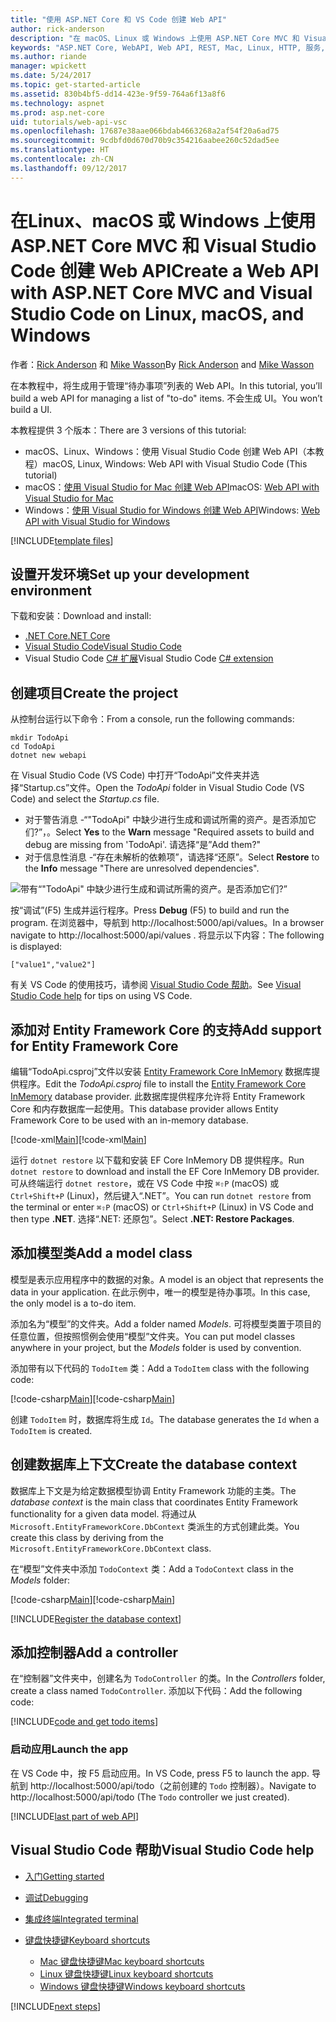 ```yaml
---
title: "使用 ASP.NET Core 和 VS Code 创建 Web API"
author: rick-anderson
description: "在 macOS、Linux 或 Windows 上使用 ASP.NET Core MVC 和 Visual Studio Code 构建 Web API"
keywords: "ASP.NET Core, WebAPI, Web API, REST, Mac, Linux, HTTP, 服务, HTTP 服务, VS Code"
ms.author: riande
manager: wpickett
ms.date: 5/24/2017
ms.topic: get-started-article
ms.assetid: 830b4bf5-dd14-423e-9f59-764a6f13a8f6
ms.technology: aspnet
ms.prod: asp.net-core
uid: tutorials/web-api-vsc
ms.openlocfilehash: 17687e38aae066bdab4663268a2af54f20a6ad75
ms.sourcegitcommit: 9cdbfd0d670d70b9c354216aabee260c52dad5ee
ms.translationtype: HT
ms.contentlocale: zh-CN
ms.lasthandoff: 09/12/2017
---
```

# <a name="create-a-web-api-with-aspnet-core-mvc-and-visual-studio-code-on-linux-macos-and-windows"></a><span data-ttu-id="37b5b-104">在Linux、macOS 或 Windows 上使用 ASP.NET Core MVC 和 Visual Studio Code 创建 Web API</span><span class="sxs-lookup"><span data-stu-id="37b5b-104">Create a Web API with ASP.NET Core MVC and Visual Studio Code on Linux, macOS, and Windows</span></span>

<span data-ttu-id="37b5b-105">作者：[Rick Anderson](https://twitter.com/RickAndMSFT) 和 [Mike Wasson](https://github.com/mikewasson)</span><span class="sxs-lookup"><span data-stu-id="37b5b-105">By [Rick Anderson](https://twitter.com/RickAndMSFT) and [Mike Wasson](https://github.com/mikewasson)</span></span>

<span data-ttu-id="37b5b-106">在本教程中，将生成用于管理“待办事项”列表的 Web API。</span><span class="sxs-lookup"><span data-stu-id="37b5b-106">In this tutorial, you’ll build a web API for managing a list of "to-do" items.</span></span> <span data-ttu-id="37b5b-107">不会生成 UI。</span><span class="sxs-lookup"><span data-stu-id="37b5b-107">You won’t build a UI.</span></span>

<span data-ttu-id="37b5b-108">本教程提供 3 个版本：</span><span class="sxs-lookup"><span data-stu-id="37b5b-108">There are 3 versions of this tutorial:</span></span>

* <span data-ttu-id="37b5b-109">macOS、Linux、Windows：使用 Visual Studio Code 创建 Web API（本教程）</span><span class="sxs-lookup"><span data-stu-id="37b5b-109">macOS, Linux, Windows: Web API with Visual Studio Code (This tutorial)</span></span>
* <span data-ttu-id="37b5b-110">macOS：[使用 Visual Studio for Mac 创建 Web API](xref:tutorials/first-web-api-mac)</span><span class="sxs-lookup"><span data-stu-id="37b5b-110">macOS: [Web API with Visual Studio for Mac](xref:tutorials/first-web-api-mac)</span></span>
* <span data-ttu-id="37b5b-111">Windows：[使用 Visual Studio for Windows 创建 Web API](xref:tutorials/first-web-api)</span><span class="sxs-lookup"><span data-stu-id="37b5b-111">Windows: [Web API with Visual Studio for Windows](xref:tutorials/first-web-api)</span></span>

<!-- WARNING: The code AND images in this doc are used by uid: tutorials/web-api-vsc, tutorials/first-web-api-mac and tutorials/first-web-api. If you change any code/images in this tutorial, update uid: tutorials/web-api-vsc -->

[!INCLUDE[template files](../includes/webApi/intro.md)]

## <a name="set-up-your-development-environment"></a><span data-ttu-id="37b5b-112">设置开发环境</span><span class="sxs-lookup"><span data-stu-id="37b5b-112">Set up your development environment</span></span>

<span data-ttu-id="37b5b-113">下载和安装：</span><span class="sxs-lookup"><span data-stu-id="37b5b-113">Download and install:</span></span>
- [<span data-ttu-id="37b5b-114">.NET Core</span><span class="sxs-lookup"><span data-stu-id="37b5b-114">.NET Core</span></span>](https://www.microsoft.com/net/core)
- [<span data-ttu-id="37b5b-115">Visual Studio Code</span><span class="sxs-lookup"><span data-stu-id="37b5b-115">Visual Studio Code</span></span>](https://code.visualstudio.com)
- <span data-ttu-id="37b5b-116">Visual Studio Code [C# 扩展](https://marketplace.visualstudio.com/items?itemName=ms-vscode.csharp)</span><span class="sxs-lookup"><span data-stu-id="37b5b-116">Visual Studio Code [C# extension](https://marketplace.visualstudio.com/items?itemName=ms-vscode.csharp)</span></span>

## <a name="create-the-project"></a><span data-ttu-id="37b5b-117">创建项目</span><span class="sxs-lookup"><span data-stu-id="37b5b-117">Create the project</span></span>

<span data-ttu-id="37b5b-118">从控制台运行以下命令：</span><span class="sxs-lookup"><span data-stu-id="37b5b-118">From a console, run the following commands:</span></span>

```console
mkdir TodoApi
cd TodoApi
dotnet new webapi
```

<span data-ttu-id="37b5b-119">在 Visual Studio Code (VS Code) 中打开“TodoApi”文件夹并选择“Startup.cs”文件。</span><span class="sxs-lookup"><span data-stu-id="37b5b-119">Open the *TodoApi* folder in Visual Studio Code (VS Code) and select the *Startup.cs* file.</span></span>

- <span data-ttu-id="37b5b-120">对于警告消息 -“"TodoApi" 中缺少进行生成和调试所需的资产。是否添加它们?”，。</span><span class="sxs-lookup"><span data-stu-id="37b5b-120">Select **Yes** to the **Warn** message "Required assets to build and debug are missing from 'TodoApi'.</span></span> <span data-ttu-id="37b5b-121">请选择“是”</span><span class="sxs-lookup"><span data-stu-id="37b5b-121">Add them?"</span></span>
- <span data-ttu-id="37b5b-122">对于信息性消息 -“存在未解析的依赖项”，请选择“还原”。</span><span class="sxs-lookup"><span data-stu-id="37b5b-122">Select **Restore** to the **Info** message "There are unresolved dependencies".</span></span>

<!-- uid: tutorials/first-mvc-app-xplat/start-mvc uses the pic below. If you change it, make sure it's consistent -->

![带有“"TodoApi" 中缺少进行生成和调试所需的资产。是否添加它们?”](web-api-vsc/_static/vsc_restore.png)

<span data-ttu-id="37b5b-126">按“调试”(F5) 生成并运行程序。</span><span class="sxs-lookup"><span data-stu-id="37b5b-126">Press **Debug** (F5) to build and run the program.</span></span> <span data-ttu-id="37b5b-127">在浏览器中，导航到 http://localhost:5000/api/values。</span><span class="sxs-lookup"><span data-stu-id="37b5b-127">In a browser navigate to http://localhost:5000/api/values .</span></span> <span data-ttu-id="37b5b-128">将显示以下内容：</span><span class="sxs-lookup"><span data-stu-id="37b5b-128">The following is displayed:</span></span>

`["value1","value2"]`

<span data-ttu-id="37b5b-129">有关 VS Code 的使用技巧，请参阅 [Visual Studio Code 帮助](#visual-studio-code-help)。</span><span class="sxs-lookup"><span data-stu-id="37b5b-129">See [Visual Studio Code help](#visual-studio-code-help) for tips on using VS Code.</span></span>

## <a name="add-support-for-entity-framework-core"></a><span data-ttu-id="37b5b-130">添加对 Entity Framework Core 的支持</span><span class="sxs-lookup"><span data-stu-id="37b5b-130">Add support for Entity Framework Core</span></span>

<span data-ttu-id="37b5b-131">编辑“TodoApi.csproj”文件以安装 [Entity Framework Core InMemory](https://docs.microsoft.com/ef/core/providers/in-memory/) 数据库提供程序。</span><span class="sxs-lookup"><span data-stu-id="37b5b-131">Edit the *TodoApi.csproj* file to install the [Entity Framework Core InMemory](https://docs.microsoft.com/ef/core/providers/in-memory/) database provider.</span></span> <span data-ttu-id="37b5b-132">此数据库提供程序允许将 Entity Framework Core 和内存数据库一起使用。</span><span class="sxs-lookup"><span data-stu-id="37b5b-132">This database provider allows Entity Framework Core to be used with an in-memory database.</span></span>

<span data-ttu-id="37b5b-133">[!code-xml[Main](web-api-vsc/sample/TodoApi/TodoApi.csproj?highlight=12)]</span><span class="sxs-lookup"><span data-stu-id="37b5b-133">[!code-xml[Main](web-api-vsc/sample/TodoApi/TodoApi.csproj?highlight=12)]</span></span>

<span data-ttu-id="37b5b-134">运行 `dotnet restore` 以下载和安装 EF Core InMemory DB 提供程序。</span><span class="sxs-lookup"><span data-stu-id="37b5b-134">Run `dotnet restore` to download and install the EF Core InMemory DB provider.</span></span> <span data-ttu-id="37b5b-135">可从终端运行 `dotnet restore`，或在 VS Code 中按 `⌘⇧P` (macOS) 或 `Ctrl+Shift+P` (Linux)，然后键入“.NET”。</span><span class="sxs-lookup"><span data-stu-id="37b5b-135">You can run `dotnet restore` from the terminal or enter `⌘⇧P` (macOS) or `Ctrl+Shift+P` (Linux) in VS Code and then type **.NET**.</span></span> <span data-ttu-id="37b5b-136">选择“.NET: 还原包”。</span><span class="sxs-lookup"><span data-stu-id="37b5b-136">Select **.NET: Restore Packages**.</span></span>

## <a name="add-a-model-class"></a><span data-ttu-id="37b5b-137">添加模型类</span><span class="sxs-lookup"><span data-stu-id="37b5b-137">Add a model class</span></span>

<span data-ttu-id="37b5b-138">模型是表示应用程序中的数据的对象。</span><span class="sxs-lookup"><span data-stu-id="37b5b-138">A model is an object that represents the data in your application.</span></span> <span data-ttu-id="37b5b-139">在此示例中，唯一的模型是待办事项。</span><span class="sxs-lookup"><span data-stu-id="37b5b-139">In this case, the only model is a to-do item.</span></span>

<span data-ttu-id="37b5b-140">添加名为“模型”的文件夹。</span><span class="sxs-lookup"><span data-stu-id="37b5b-140">Add a folder named *Models*.</span></span> <span data-ttu-id="37b5b-141">可将模型类置于项目的任意位置，但按照惯例会使用“模型”文件夹。</span><span class="sxs-lookup"><span data-stu-id="37b5b-141">You can put model classes anywhere in your project, but the *Models* folder is used by convention.</span></span>

<span data-ttu-id="37b5b-142">添加带有以下代码的 `TodoItem` 类：</span><span class="sxs-lookup"><span data-stu-id="37b5b-142">Add a `TodoItem` class with the following code:</span></span>

<span data-ttu-id="37b5b-143">[!code-csharp[Main](first-web-api/sample/TodoApi/Models/TodoItem.cs)]</span><span class="sxs-lookup"><span data-stu-id="37b5b-143">[!code-csharp[Main](first-web-api/sample/TodoApi/Models/TodoItem.cs)]</span></span>

<span data-ttu-id="37b5b-144">创建 `TodoItem` 时，数据库将生成 `Id`。</span><span class="sxs-lookup"><span data-stu-id="37b5b-144">The database generates the `Id` when a `TodoItem` is created.</span></span>

## <a name="create-the-database-context"></a><span data-ttu-id="37b5b-145">创建数据库上下文</span><span class="sxs-lookup"><span data-stu-id="37b5b-145">Create the database context</span></span>

<span data-ttu-id="37b5b-146">数据库上下文是为给定数据模型协调 Entity Framework 功能的主类。</span><span class="sxs-lookup"><span data-stu-id="37b5b-146">The *database context* is the main class that coordinates Entity Framework functionality for a given data model.</span></span> <span data-ttu-id="37b5b-147">将通过从 `Microsoft.EntityFrameworkCore.DbContext` 类派生的方式创建此类。</span><span class="sxs-lookup"><span data-stu-id="37b5b-147">You create this class by deriving from the `Microsoft.EntityFrameworkCore.DbContext` class.</span></span>

<span data-ttu-id="37b5b-148">在“模型”文件夹中添加 `TodoContext` 类：</span><span class="sxs-lookup"><span data-stu-id="37b5b-148">Add a `TodoContext` class in the *Models* folder:</span></span>

<span data-ttu-id="37b5b-149">[!code-csharp[Main](first-web-api/sample/TodoApi/Models/TodoContext.cs)]</span><span class="sxs-lookup"><span data-stu-id="37b5b-149">[!code-csharp[Main](first-web-api/sample/TodoApi/Models/TodoContext.cs)]</span></span>

[!INCLUDE[Register the database context](../includes/webApi/register_dbContext.md)]

## <a name="add-a-controller"></a><span data-ttu-id="37b5b-150">添加控制器</span><span class="sxs-lookup"><span data-stu-id="37b5b-150">Add a controller</span></span>

<span data-ttu-id="37b5b-151">在“控制器”文件夹中，创建名为 `TodoController` 的类。</span><span class="sxs-lookup"><span data-stu-id="37b5b-151">In the *Controllers* folder, create a class named `TodoController`.</span></span> <span data-ttu-id="37b5b-152">添加以下代码：</span><span class="sxs-lookup"><span data-stu-id="37b5b-152">Add the following code:</span></span>

[!INCLUDE[code and get todo items](../includes/webApi/getTodoItems.md)]

### <a name="launch-the-app"></a><span data-ttu-id="37b5b-153">启动应用</span><span class="sxs-lookup"><span data-stu-id="37b5b-153">Launch the app</span></span>

<span data-ttu-id="37b5b-154">在 VS Code 中，按 F5 启动应用。</span><span class="sxs-lookup"><span data-stu-id="37b5b-154">In VS Code, press F5 to launch the app.</span></span> <span data-ttu-id="37b5b-155">导航到 http://localhost:5000/api/todo（之前创建的 `Todo` 控制器）。</span><span class="sxs-lookup"><span data-stu-id="37b5b-155">Navigate to  http://localhost:5000/api/todo   (The `Todo` controller we just created).</span></span>

[!INCLUDE[last part of web API](../includes/webApi/end.md)]

## <a name="visual-studio-code-help"></a><span data-ttu-id="37b5b-156">Visual Studio Code 帮助</span><span class="sxs-lookup"><span data-stu-id="37b5b-156">Visual Studio Code help</span></span>

- [<span data-ttu-id="37b5b-157">入门</span><span class="sxs-lookup"><span data-stu-id="37b5b-157">Getting started</span></span>](https://code.visualstudio.com/docs)
- [<span data-ttu-id="37b5b-158">调试</span><span class="sxs-lookup"><span data-stu-id="37b5b-158">Debugging</span></span>](https://code.visualstudio.com/docs/editor/debugging)
- [<span data-ttu-id="37b5b-159">集成终端</span><span class="sxs-lookup"><span data-stu-id="37b5b-159">Integrated terminal</span></span>](https://code.visualstudio.com/docs/editor/integrated-terminal)
- [<span data-ttu-id="37b5b-160">键盘快捷键</span><span class="sxs-lookup"><span data-stu-id="37b5b-160">Keyboard shortcuts</span></span>](https://code.visualstudio.com/docs/getstarted/keybindings#_keyboard-shortcuts-reference)

  - [<span data-ttu-id="37b5b-161">Mac 键盘快捷键</span><span class="sxs-lookup"><span data-stu-id="37b5b-161">Mac keyboard shortcuts</span></span>](https://code.visualstudio.com/shortcuts/keyboard-shortcuts-macos.pdf)
  - [<span data-ttu-id="37b5b-162">Linux 键盘快捷键</span><span class="sxs-lookup"><span data-stu-id="37b5b-162">Linux keyboard shortcuts</span></span>](https://code.visualstudio.com/shortcuts/keyboard-shortcuts-linux.pdf)
  - [<span data-ttu-id="37b5b-163">Windows 键盘快捷键</span><span class="sxs-lookup"><span data-stu-id="37b5b-163">Windows keyboard shortcuts</span></span>](https://code.visualstudio.com/shortcuts/keyboard-shortcuts-windows.pdf)

[!INCLUDE[next steps](../includes/webApi/next.md)]


